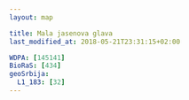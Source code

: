 ```yaml
---
layout: map

title: Mala jasenova glava
last_modified_at: 2018-05-21T23:31:15+02:00

WDPA: [145141]
BioRaS: [434]
geoSrbija:
  L1_183: [32]
---
```


